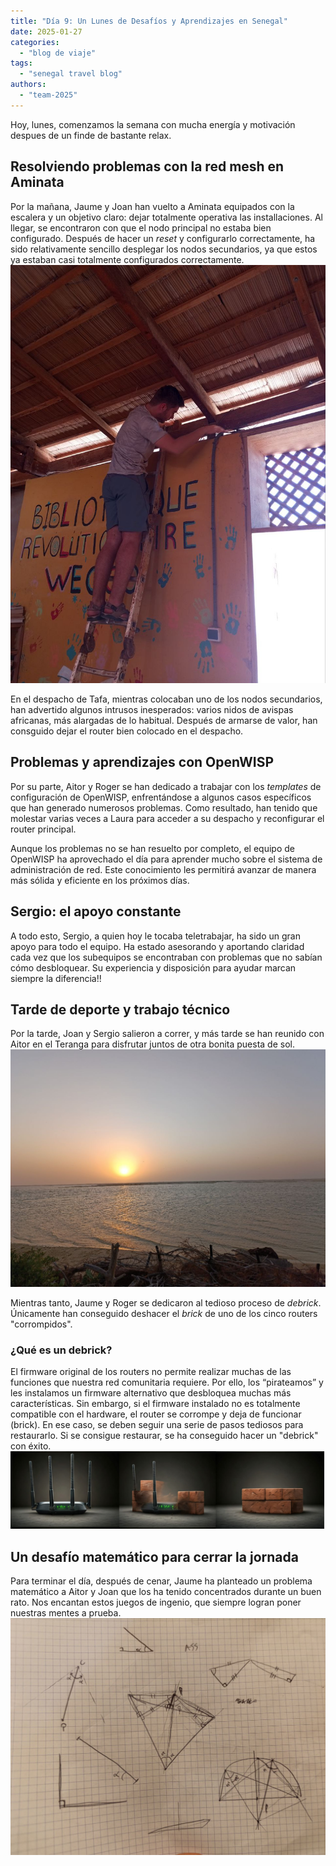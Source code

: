 ```yaml
---
title: "Día 9: Un Lunes de Desafíos y Aprendizajes en Senegal"  
date: 2025-01-27
categories:  
  - "blog de viaje"  
tags:  
  - "senegal travel blog"  
authors:  
  - "team-2025"  
---
```


Hoy, lunes, comenzamos la semana con mucha energía y motivación despues de un finde de bastante relax.

## Resolviendo problemas con la red mesh en Aminata  
Por la mañana, Jaume y Joan han vuelto a Aminata equipados con la escalera y un objetivo claro: dejar totalmente operativa las installaciones. Al llegar, se encontraron con que el nodo principal no estaba bien configurado. Después de hacer un *reset* y configurarlo correctamente, ha sido relativamente sencillo desplegar los nodos secundarios, ya que estos ya estaban casi totalmente configurados correctamente.  
![Joan trabajando en la configuración](images/Joan_Escalera.jpg "Joan trabajando en la configuración")


En el despacho de Tafa, mientras colocaban uno de los nodos secundarios, han advertido algunos intrusos inesperados: varios nidos de avispas africanas, más alargadas de lo habitual. Después de armarse de valor, han consguido dejar el router bien colocado en el despacho.

## Problemas y aprendizajes con OpenWISP  
Por su parte, Aitor y Roger se han dedicado a trabajar con los *templates* de configuración de OpenWISP, enfrentándose a algunos casos específicos que han generado numerosos problemas. Como resultado, han tenido que molestar varias veces a Laura para acceder a su despacho y reconfigurar el router principal.

Aunque los problemas no se han resuelto  por completo, el equipo de OpenWISP ha aprovechado el día para aprender mucho sobre el sistema de administración de red. Este conocimiento les permitirá avanzar de manera más sólida y eficiente en los próximos días.

## Sergio: el apoyo constante  
A todo esto, Sergio, a quien hoy le tocaba teletrabajar, ha sido un gran apoyo para todo el equipo. Ha estado asesorando y aportando claridad cada vez que los subequipos se encontraban con problemas que no sabían cómo desbloquear. Su experiencia y disposición para ayudar marcan siempre la diferencia!!

## Tarde de deporte y trabajo técnico  
Por la tarde, Joan y Sergio salieron a correr, y más tarde se han reunido con Aitor en el Teranga para disfrutar juntos de otra bonita puesta de sol.  
![Puesta de sol en el Teranga](images/puesta_de_sol_teranga.jpg "Puesta de sol en el Teranga")


Mientras tanto, Jaume y Roger se dedicaron al tedioso proceso de *debrick*. Únicamente han conseguido deshacer el *brick* de uno de los cinco routers "corrompidos".

### ¿Qué es un debrick?  
El firmware original de los routers no permite realizar muchas de las funciones que nuestra red comunitaria requiere. Por ello, los “pirateamos” y les instalamos un firmware alternativo que desbloquea muchas más características. Sin embargo, si el firmware instalado no es totalmente compatible con el hardware, el router se corrompe y deja de funcionar (brick). En ese caso, se deben seguir una serie de pasos tediosos para restaurarlo. Si se consigue restaurar, se ha conseguido hacer un "debrick" con éxito.
![Transformación Rouret-Brick](images/router-brick.jpg "Transformación Rouret-Brick")


## Un desafío matemático para cerrar la jornada  
Para terminar el día, después de cenar, Jaume ha planteado un problema matemático a Aitor y Joan que los ha tenido concentrados durante un buen rato. Nos encantan estos juegos de ingenio, que siempre logran poner nuestras mentes a prueba.  
![Apuntes Aitor y Joan para resolver el problema](images/triangulos.jpg "Apuntes Aitor y Joan para resolver el problema")

